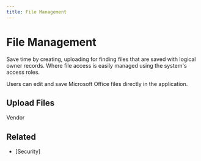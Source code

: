 ```yaml
---
title: File Management
---
```


# File Management

Save time by creating, uploading for finding files that are saved with logical owner records. Where file access is easily managed using the system's access roles.

Users can edit and save Microsoft Office files directly in the application.

## Upload Files

Vendor

## Related

- [Security]
